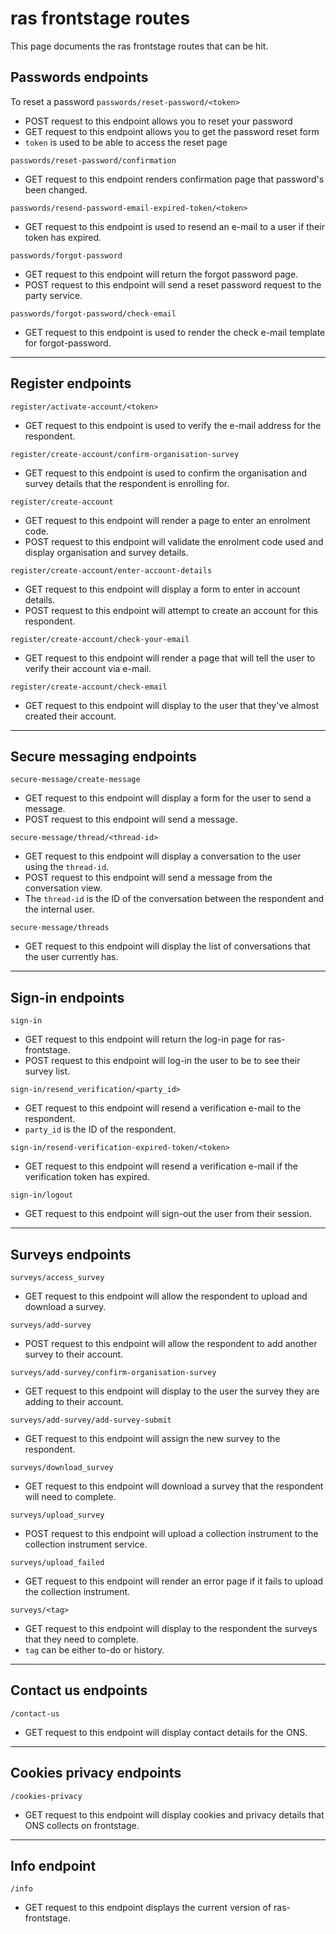 # ras frontstage routes

This page documents the ras frontstage routes that can be hit.

## Passwords endpoints

To reset a password
`passwords/reset-password/<token>`
* POST request to this endpoint allows you to reset your password
* GET request to this endpoint allows you to get the password reset form
* `token` is used to be able to access the reset page

`passwords/reset-password/confirmation`
* GET request to this endpoint renders confirmation page that password's been changed.

`passwords/resend-password-email-expired-token/<token>`
* GET request to this endpoint is used to resend an e-mail to a user if their token has expired.

`passwords/forgot-password`
* GET request to this endpoint will return the forgot password page.
* POST request to this endpoint will send a reset password request to the party service.

`passwords/forgot-password/check-email`
* GET request to this endpoint is used to render the check e-mail template for forgot-password.

---

## Register endpoints

`register/activate-account/<token>`
* GET request to this endpoint is used to verify the e-mail address for the respondent.

`register/create-account/confirm-organisation-survey`
* GET request to this endpoint is used to confirm the organisation and survey details that the respondent is enrolling for.

`register/create-account`
* GET request to this endpoint will render a page to enter an enrolment code.
* POST request to this endpoint will validate the enrolment code used and display organisation and survey details.

`register/create-account/enter-account-details`
* GET request to this endpoint will display a form to enter in account details.
* POST request to this endpoint will attempt to create an account for this respondent.

`register/create-account/check-your-email`
* GET request to this endpoint will render a page that will tell the user to verify their account via e-mail.

`register/create-account/check-email`
* GET request to this endpoint will display to the user that they've almost created their account.

---

## Secure messaging endpoints

`secure-message/create-message`
* GET request to this endpoint will display a form for the user to send a message.
* POST request to this endpoint will send a message.

`secure-message/thread/<thread-id>`
* GET request to this endpoint will display a conversation to the user using the `thread-id`.
* POST request to this endpoint will send a message from the conversation view.
* The `thread-id` is the ID of the conversation between the respondent and the internal user.

`secure-message/threads`
* GET request to this endpoint will display the list of conversations that the user currently has.

---

## Sign-in endpoints

`sign-in`
* GET request to this endpoint will return the log-in page for ras-frontstage.
* POST request to this endpoint will log-in the user to be to see their survey list.

`sign-in/resend_verification/<party_id>`
* GET request to this endpoint will resend a verification e-mail to the respondent.
* `party_id` is the ID of the respondent.

`sign-in/resend-verification-expired-token/<token>`
* GET request to this endpoint will resend a verification e-mail if the verification token has expired.

`sign-in/logout`
* GET request to this endpoint will sign-out the user from their session.

---

## Surveys endpoints

`surveys/access_survey`
* GET request to this endpoint will allow the respondent to upload and download a survey.

`surveys/add-survey`
* POST request to this endpoint will allow the respondent to add another survey to their account.

`surveys/add-survey/confirm-organisation-survey`
* GET request to this endpoint will display to the user the survey they are adding to their account.

`surveys/add-survey/add-survey-submit`
* GET request to this endpoint will assign the new survey to the respondent.

`surveys/download_survey`
* GET request to this endpoint will download a survey that the respondent will need to complete.

`surveys/upload_survey`
* POST request to this endpoint will upload a collection instrument to the collection instrument service.

`surveys/upload_failed`
* GET request to this endpoint will render an error page if it fails to upload the collection instrument.

`surveys/<tag>`
* GET request to this endpoint will display to the respondent the surveys that they need to complete.
* `tag` can be either to-do or history.

---

## Contact us endpoints

`/contact-us`
* GET request to this endpoint will display contact details for the ONS.

---

## Cookies privacy endpoints

`/cookies-privacy`
* GET request to this endpoint will display cookies and privacy details that ONS collects on frontstage.

---

## Info endpoint

`/info`
* GET request to this endpoint displays the current version of ras-frontstage.